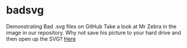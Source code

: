 # badsvg
Demonstrating Bad .svg files on GitHub
Take a look at Mr Zebra in the image in our repository.
Why not save his picture to your hard drive and then open up the SVG?
[Here](zebra.svg)
